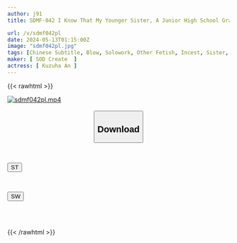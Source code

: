 ```yaml
---
author: j91
title: SDMF-042 I Know That My Younger Sister, A Junior High School Graduate Who Has Been Living As A Shut-in In A Dirty Room For 7 Years, Had Her First Experience With Me While I Was Asleep, And Has Since Then Continued To Satisfy Her Sexual Desires By Having Sex With Me At Night (without Contraceptives). . Anzu Kuzuha

url: /v/sdmf042pl
date: 2024-05-13T01:15:00Z
image: "sdmf042pl.jpg"
tags: [Chinese Subtitle, Blow, Solowork, Other Fetish, Incest, Sister, Drama	]
maker: [ SOD Create  ]
actress: [ Kuzuha An ]
---
```



{{< rawhtml >}}

<div class="video" data-videoid="GJVra78ey1f1LP2">
    <a href="javascript:;">
        <img src="/v/sdmf042pl/sdmf042pl.jpg" width="WIDTH" height="HEIGHT" alt="sdmf042pl.mp4" loading="lazy">
    </a>
</div>

<script type="text/javascript" src="https://j91.asia/asset/on-demand-st.js"></script>

<br>
  <link rel="stylesheet" href="https://j91.asia/asset/bs5.css">
  
  <center>
  <button class="btn btn-primary" type="button" data-bs-toggle="collapse" data-bs-target=".multi-collapse" aria-expanded="false" aria-controls="multiCollapseExample1 multiCollapseExample2"><h2>Download</h2></button></center>
</p>
<div class="row">
  <div class="col">
    <div class="collapse multi-collapse" id="multiCollapseExample1">
      <div class="card card-body">
	      	      <br>
<div class="buttons">  
<p><a href="/v/sdmf042pl/st.html" target="_blank"><button class="btn-hover color-3"><i class="fa fa-download"></i> ST</button></a></p></div>
    </div>
  </div>
</div>
  <div class="col">
    <div class="collapse multi-collapse" id="multiCollapseExample2">
      <div class="card card-body">
	      <br>
<div class="buttons">
<p><a href="/v/sdmf042pl/sw.html" target="_blank"><button class="btn-hover color-2"><i class="fa fa-download"></i> SW</button></a></p></div>
<br><br>
      </div>
    </div>
  </div>
</div>

{{< /rawhtml >}}